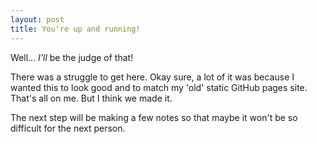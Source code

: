 ```yaml
---
layout: post
title: You're up and running!
---
```


Well... *I'll* be the judge of that!

There was a struggle to get here. Okay sure, a lot of it was because I wanted this to look good and to match my 'old' static GitHub pages site. That's all on me. But I think we made it. 

The next step will be making a few notes so that maybe it won't be so difficult for the next person.